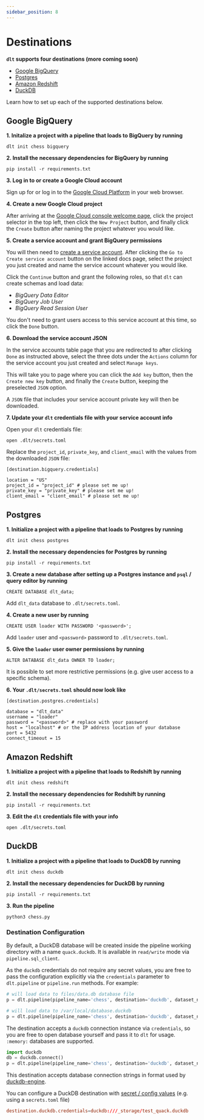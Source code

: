 ```yaml
---
sidebar_position: 8
---
```


# Destinations

**`dlt` supports four destinations (more coming soon)**
- [Google BigQuery](./destinations#google-bigquery)
- [Postgres](./destinations#postgres)
- [Amazon Redshift](./destinations#amazon-redshift)
- [DuckDB](./destinations#duckdb)

Learn how to set up each of the supported destinations below.

## Google BigQuery

**1. Initalize a project with a pipeline that loads to BigQuery by running**
```
dlt init chess bigquery
```

**2. Install the necessary dependencies for BigQuery by running**
```
pip install -r requirements.txt
```

**3. Log in to or create a Google Cloud account**

Sign up for or log in to the [Google Cloud Platform](https://console.cloud.google.com/) in your web browser.

**4. Create a new Google Cloud project**

After arriving at the [Google Cloud console welcome page](https://console.cloud.google.com/welcome), click the
project selector in the top left, then click the `New Project` button, and finally click the `Create` button
after naming the project whatever you would like.

**5. Create a service account and grant BigQuery permissions**

You will then need to [create a service account](https://cloud.google.com/iam/docs/creating-managing-service-accounts#creating). After clicking the `Go to Create service account` button
on the linked docs page, select the project you just created and name the service account whatever you would like.

Click the `Continue` button and grant the following roles, so that `dlt` can create schemas and load data:
- *BigQuery Data Editor*
- *BigQuery Job User*
- *BigQuery Read Session User*

You don't need to grant users access to this service account at this time, so click the `Done` button.

**6. Download the service account JSON**

In the service accounts table page that you are redirected to after clicking `Done` as instructed above,
select the three dots under the `Actions` column for the service account you just created and
select `Manage keys`.

This will take you to page where you can click the `Add key` button, then the `Create new key` button,
and finally the `Create` button, keeping the preselected `JSON` option.

A `JSON` file that includes your service account private key will then be downloaded.

**7. Update your `dlt` credentials file with your service account info**

Open your `dlt` credentials file:
```
open .dlt/secrets.toml
```

Replace the `project_id`, `private_key`, and `client_email` with the values from the downloaded `JSON` file:
```
[destination.bigquery.credentials]

location = "US"
project_id = "project_id" # please set me up!
private_key = "private_key" # please set me up!
client_email = "client_email" # please set me up!
```

## Postgres

**1. Initialize a project with a pipeline that loads to Postgres by running**
```
dlt init chess postgres
```

**2. Install the necessary dependencies for Postgres by running**
```
pip install -r requirements.txt
```

**3. Create a new database after setting up a Postgres instance and `psql` / query editor by running**
```
CREATE DATABASE dlt_data;
```

Add `dlt_data` database to `.dlt/secrets.toml`.

**4. Create a new user by running**
```
CREATE USER loader WITH PASSWORD '<password>';
```

Add `loader` user and `<password>` password to `.dlt/secrets.toml`.

**5. Give the `loader` user owner permissions by running**
```
ALTER DATABASE dlt_data OWNER TO loader;
```

It is possible to set more restrictive permissions (e.g. give user access to a specific schema).

**6. Your `.dlt/secrets.toml` should now look like**
```
[destination.postgres.credentials]

database = "dlt_data"
username = "loader"
password = "<password>" # replace with your password
host = "localhost" # or the IP address location of your database
port = 5432
connect_timeout = 15
```

## Amazon Redshift

**1. Initialize a project with a pipeline that loads to Redshift by running**
```
dlt init chess redshift
```

**2. Install the necessary dependencies for Redshift by running**
```
pip install -r requirements.txt
```

**3. Edit the `dlt` credentials file with your info**
```
open .dlt/secrets.toml
```

## DuckDB

**1. Initialize a project with a pipeline that loads to DuckDB by running**
```
dlt init chess duckdb
```

**2. Install the necessary dependencies for DuckDB by running**
```
pip install -r requirements.txt
```

**3. Run the pipeline**
```
python3 chess.py
```

### Destination Configuration

By default, a DuckDB database will be created inside the pipeline working directory with a name `quack.duckdb`. It is available in `read/write` mode via `pipeline.sql_client`.

As the `duckdb` credentials do not require any secret values, you are free to pass the configuration explicitly via the `credentials` parameter to `dlt.pipeline` or `pipeline.run` methods. For example:
```python
# will load data to files/data.db database file
p = dlt.pipeline(pipeline_name='chess', destination='duckdb', dataset_name='chess_data', full_refresh=False, credentials="files/data.db")

# will load data to /var/local/database.duckdb
p = dlt.pipeline(pipeline_name='chess', destination='duckdb', dataset_name='chess_data', full_refresh=False, credentials="/var/local/database.duckdb")
```

The destination accepts a `duckdb` connection instance via `credentials`, so you are free to open database yourself and pass it to `dlt` for usage. `:memory:` databases are supported.
```python
import duckdb
db = duckdb.connect()
p = dlt.pipeline(pipeline_name='chess', destination='duckdb', dataset_name='chess_data', full_refresh=False, credentials=db)
```

This destination accepts database connection strings in format used by [duckdb-engine](https://github.com/Mause/duckdb_engine#configuration).

You can configure a DuckDB destination with [secret / config values](./customization/credentials.md) (e.g. using a `secrets.toml` file)
```toml
destination.duckdb.credentials=duckdb:///_storage/test_quack.duckdb
```
